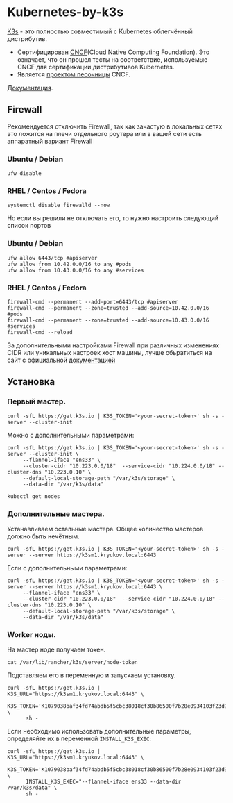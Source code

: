 # Kubernetes-by-k3s

[K3s](https://k3s.io/) - это полностью совместимый c Kubernetes облегчённый дистрибутив.

* Сертифицирован [CNCF](https://www.cncf.io/)(Сloud Native Computing Foundation). Это означает, что он прошел 
тесты на соответствие, используемые CNCF для сертификации дистрибутивов Kubernetes.
* Является [проектом песочницы](https://www.cncf.io/projects/k3s/) CNCF.

[Документация](https://rancher.com/docs/k3s/latest/en/).

## Firewall

Рекомендуется отключить Firewall, так как зачастую в локальных сетях это ложится на плечи отдельного роутера или в вашей сети есть аппаратный вариант Firewall

### Ubuntu / Debian
```shell
ufw disable
```
### RHEL / Centos / Fedora
```shell
systemctl disable firewalld --now
```

Но если вы решили не отключать его, то нужно настроить следующий список портов

### Ubuntu / Debian
```shell
ufw allow 6443/tcp #apiserver
ufw allow from 10.42.0.0/16 to any #pods
ufw allow from 10.43.0.0/16 to any #services
```

### RHEL / Centos / Fedora
```shell
firewall-cmd --permanent --add-port=6443/tcp #apiserver
firewall-cmd --permanent --zone=trusted --add-source=10.42.0.0/16 #pods
firewall-cmd --permanent --zone=trusted --add-source=10.43.0.0/16 #services
firewall-cmd --reload
```

За дополнительными настройками Firewall при различных изменениях CIDR или уникальных настроек хост машины, лучше обьратиться на сайт с официальной [документацией](https://docs.k3s.io/installation/requirements?os=rhel)


## Установка

### Первый мастер.

```shell
curl -sfL https://get.k3s.io | K3S_TOKEN='<your-secret-token>' sh -s - server --cluster-init 
```

Можно с дополнительными параметрами:

```shell
curl -sfL https://get.k3s.io | K3S_TOKEN='<your-secret-token>' sh -s - server --cluster-init \
     --flannel-iface "ens33" \
     --cluster-cidr "10.223.0.0/18"  --service-cidr "10.224.0.0/18" --cluster-dns "10.223.0.10" \
     --default-local-storage-path "/var/k3s/storage" \
     --data-dir "/var/k3s/data"
```

```shell
kubectl get nodes
```

### Дополнительные мастера.

Устанавливаем остальные мастера. Общее количество мастеров должно быть нечётным.

```shell
curl -sfL https://get.k3s.io | K3S_TOKEN='<your-secret-token>' sh -s - server --server https://k3sm1.kryukov.local:6443
```

Если с дополнительными параметрами:

```shell
curl -sfL https://get.k3s.io | K3S_TOKEN='<your-secret-token>' sh -s - server --server https://k3sm1.kryukov.local:6443 \
     --flannel-iface "ens33" \
     --cluster-cidr "10.223.0.0/18"  --service-cidr "10.224.0.0/18" --cluster-dns "10.223.0.10" \
     --default-local-storage-path "/var/k3s/storage" \
     --data-dir "/var/k3s/data"
```

### Worker ноды.

На мастер ноде получаем токен.

```shell
cat /var/lib/rancher/k3s/server/node-token

```

Подставляем его в переменную и запускаем установку.

```shell
curl -sfL https://get.k3s.io | K3S_URL="https://k3sm1.kryukov.local:6443" \
      K3S_TOKEN='K1079038baf34fd74abdb5f5cbc38018cf30b86500f7b28e0934103f23d9cfb8d89::server:l%TH]c4VvCT<Xj{' \
      sh -
```

Если необходимо использовать дополнительные параметры, определяйте их в переменной ```INSTALL_K3S_EXEC```:

```shell
curl -sfL https://get.k3s.io | K3S_URL="https://k3sm1.kryukov.local:6443" \
      K3S_TOKEN='K1079038baf34fd74abdb5f5cbc38018cf30b86500f7b28e0934103f23d9cfb8d89::server:l%TH]c4VvCT<Xj{' \
      INSTALL_K3S_EXEC="--flannel-iface ens33 --data-dir /var/k3s/data" \
      sh -
```
